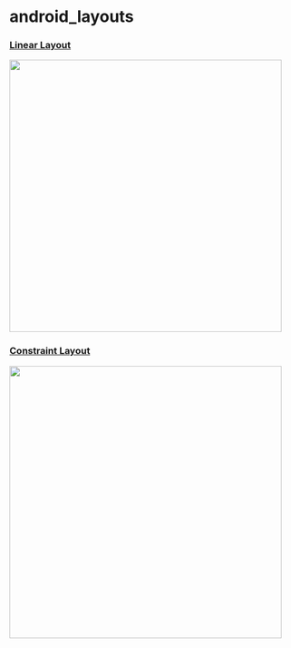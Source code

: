 # android_layouts

### [Linear Layout](app/src/main/res/layout/layout_linear.xml)

<img src="https://user-images.githubusercontent.com/59445273/179497336-22984151-2a21-4ccc-a755-d2a609433aef.png" height="480">

### [Constraint Layout](app/src/main/res/layout/layout_constraint.xml)

<img src="https://user-images.githubusercontent.com/59445273/179506501-cd94e9d4-38c3-44d3-a796-0b6190a2515b.png" height="480">

